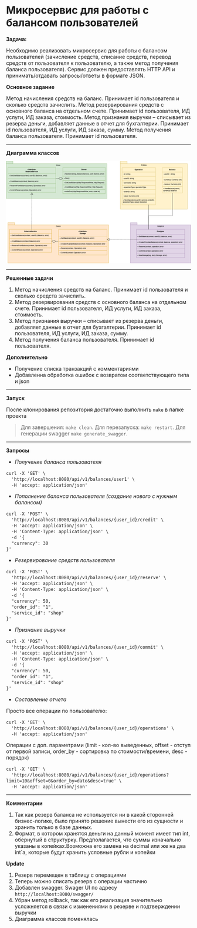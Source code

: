 # Микросервис для работы с балансом пользователей

**Задача:**

Необходимо реализовать микросервис для работы с балансом пользователей (зачисление средств, списание средств, перевод средств от пользователя к пользователю, а также метод получения баланса пользователя). Сервис должен предоставлять HTTP API и принимать/отдавать запросы/ответы в формате JSON.

**Основное задание**

Метод начисления средств на баланс. Принимает id пользователя и сколько средств зачислить.
Метод резервирования средств с основного баланса на отдельном счете. Принимает id пользователя, ИД услуги, ИД заказа, стоимость.
Метод признания выручки – списывает из резерва деньги, добавляет данные в отчет для бухгалтерии. Принимает id пользователя, ИД услуги, ИД заказа, сумму.
Метод получения баланса пользователя. Принимает id пользователя.

---
**Диаграмма классов**

![Диаграмма классов](img/Diagram.png)

---
**Решенные задачи**

1. Метод начисления средств на баланс. Принимает id пользователя и сколько средств зачислить.
2. Метод резервирования средств с основного баланса на отдельном счете. Принимает id пользователя, ИД услуги, ИД заказа, стоимость.
3. Метод признания выручки – списывает из резерва деньги, добавляет данные в отчет для бухгалтерии. Принимает id пользователя, ИД услуги, ИД заказа, сумму.
4. Метод получения баланса пользователя. Принимает id пользователя.

**Дополнительно**
- Получение списка транзакций с комментариями
- Добавленна обработка ошибок с возвратом соответствующего типа и json 

---
**Запуск**

После клонирования репозитория достаточно выполнить `make` в папке проекта
> Для завершения: `make clean`.
> Для перезапуска: `make restart`.
> Для генерации swagger `make generate_swagger`.
---
**Запросы**

- *Получение баланса пользователя*
```
curl -X 'GET' \
  'http://localhost:8080/api/v1/balances/user1' \
  -H 'accept: application/json'
```

- *Пополнение баланса пользователя (создание нового с нужным балансом)*
```
curl -X 'POST' \
  'http://localhost:8080/api/v1/balances/{user_id}/credit' \
  -H 'accept: application/json' \
  -H 'Content-Type: application/json' \
  -d '{
  "currency": 30
}'
```

- *Резервирование средств пользователя*
```
curl -X 'POST' \
  'http://localhost:8080/api/v1/balances/{user_id}/reserve' \
  -H 'accept: application/json' \
  -H 'Content-Type: application/json' \
  -d '{
  "currency": 50,
  "order_id": "1",
  "service_id": "shop"
}'
```

- *Признание выручки*
```
curl -X 'POST' \
  'http://localhost:8080/api/v1/balances/{user_id}/commit' \
  -H 'accept: application/json' \
  -H 'Content-Type: application/json' \
  -d '{
  "currency": 50,
  "order_id": "1",
  "service_id": "shop"
}'
```

- *Составление отчета*

Просто все операции по пользователю:
```
curl -X 'GET' \
  'http://localhost:8080/api/v1/balances/{user_id}/operations' \
  -H 'accept: application/json'
```
Операции с доп. параметрами (limit - кол-во выведенных, offset - отступ от первой записи, order_by - сортировка по стоимости/времени, desc - порядок)
```
curl -X 'GET' \
  'http://localhost:8080/api/v1/balances/{user_id}/operations?limit=10&offset=0&order_by=date&desc=true' \
  -H 'accept: application/json'
```

---
**Комментарии**

1. Так как резерв баланса не используется ни в какой сторонней бизнес-логике, было принято решение вынести его из сущности и хранить только в базе данных.
2. Формат, в котором хранятся деньги на данный момент имеет тип int, обернутый в структурку. Предполагается, что суммы изначально указаны в копейках.Возможна его замена на decimal или же на два int`а, которые будут хранить условные рубли и копейки

**Update**
1. Резерв перемещен в таблицу с операциями
2. Теперь можно списать резерв с операции частично
3. Добавлен swagger. Swager UI по адресу `http://localhost:8080/swagger/`
4. Убран метод rollback, так как его реализация значительно усложняется в связи с изменениями в резерве и подтверждении выручки
5. Диаграмма классов поменялась
